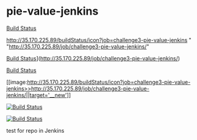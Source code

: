 # pie-value-jenkins
[Build Status](http://ec2-35-170-225-89.compute-1.amazonaws.com/buildStatus/icon?job=challenge3-pie-value-jenkins "http://ec2-35-170-225-89.compute-1.amazonaws.com/job/challenge3-pie-value-jenkins/")

http://35.170.225.89/buildStatus/icon?job=challenge3-pie-value-jenkins " "http://35.170.225.89/job/challenge3-pie-value-jenkins/"


[Build Status](http://35.170.225.89/buildStatus/icon?job=challenge3-pie-value-jenkins)](http://35.170.225.89/job/challenge3-pie-value-jenkins/)


[Build Status](http://35.170.225.89/buildStatus/icon?job=challenge3-pie-value-jenkins "http://35.170.225.89/job/challenge3-pie-value-jenkins/")


[[image:http://35.170.225.89/buildStatus/icon?job=challenge3-pie-value-jenkins>>http://35.170.225.89/job/challenge3-pie-value-jenkins/||target='__new']]


[![Build Status](http://35.170.225.89/job/challenge3-pie-value-jenkins/badge/icon)](http://35.170.225.89/job/challenge3-pie-value-jenkins/)

[![Build Status](http://ec2-35-170-225-89.compute-1.amazonaws.com/buildStatus/icon?job=challenge3-pie-value-jenkins)](http://ec2-35-170-225-89.compute-1.amazonaws.com/buildStatus/icon?job=challenge3-pie-value-jenkins)

test for repo in Jenkins
